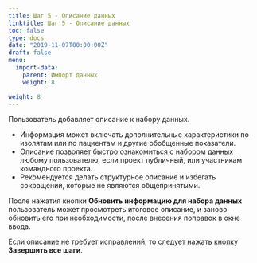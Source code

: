 ```yaml
---
title: Шаг 5 - Описание данных
linktitle: Шаг 5 - Описание данных
toc: false
type: docs
date: "2019-11-07T00:00:00Z"
draft: false
menu:
  import-data:
    parent: Импорт данных
    weight: 8

weight: 8
---
```


Пользователь добавляет описание к набору данных. 

- Информация может включать дополнительные характеристики по изолятам или по пациентам и другие обобщенные показатели. 
- Описание позволяет быстро ознакомиться с набором данных любому пользователю, если проект публичный, или участникам командного проекта. 
- Рекомендуется делать структурное описание и избегать сокращений, которые не являются общепринятыми.

После нажатия кнопки **Обновить информацию для набора данных** пользователь может просмотреть итоговое описание,  и заново обновить его при необходимости, после внесения поправок в окне ввода.

Если описание не требует исправлений, то следует нажать кнопку **Завершить все шаги**.